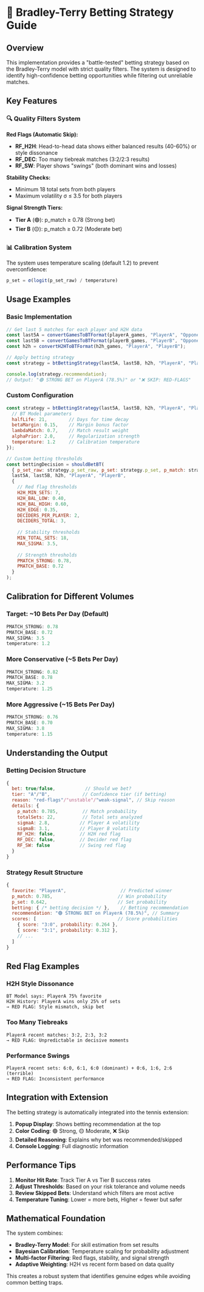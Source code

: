 # 🎯 Bradley-Terry Betting Strategy Guide

## Overview

This implementation provides a "battle-tested" betting strategy based on the Bradley-Terry model with strict quality filters. The system is designed to identify high-confidence betting opportunities while filtering out unreliable matches.

## Key Features

### 🔍 Quality Filters System

**Red Flags (Automatic Skip):**
- **RF_H2H**: Head-to-head data shows either balanced results (40-60%) or style dissonance
- **RF_DEC**: Too many tiebreak matches (3:2/2:3 results)  
- **RF_SW**: Player shows "swings" (both dominant wins and losses)

**Stability Checks:**
- Minimum 18 total sets from both players
- Maximum volatility σ ≤ 3.5 for both players

**Signal Strength Tiers:**
- **Tier A** (🟢): p_match ≥ 0.78 (Strong bet)
- **Tier B** (🟡): p_match ≥ 0.72 (Moderate bet)

### 📊 Calibration System

The system uses temperature scaling (default 1.2) to prevent overconfidence:
```javascript
p_set = σ(logit(p_set_raw) / temperature)
```

## Usage Examples

### Basic Implementation

```javascript
// Get last 5 matches for each player and H2H data
const last5A = convertGamesToBTFormat(playerA_games, "PlayerA", "Opponent");
const last5B = convertGamesToBTFormat(playerB_games, "PlayerB", "Opponent");  
const h2h = convertH2HToBTFormat(h2h_games, "PlayerA", "PlayerB");

// Apply betting strategy
const strategy = btBettingStrategy(last5A, last5B, h2h, "PlayerA", "PlayerB");

console.log(strategy.recommendation);
// Output: "🟢 STRONG BET on PlayerA (78.5%)" or "❌ SKIP: RED-FLAGS"
```

### Custom Configuration

```javascript
const strategy = btBettingStrategy(last5A, last5B, h2h, "PlayerA", "PlayerB", {
  // BT Model parameters
  halfLife: 21,        // Days for time decay
  betaMargin: 0.15,    // Margin bonus factor
  lambdaMatch: 0.7,    // Match result weight
  alphaPrior: 2.0,     // Regularization strength
  temperature: 1.2     // Calibration temperature
});

// Custom betting thresholds
const bettingDecision = shouldBetBT(
  { p_set_raw: strategy.p_set_raw, p_set: strategy.p_set, p_match: strategy.p_match },
  last5A, last5B, h2h, "PlayerA", "PlayerB",
  {
    // Red flag thresholds
    H2H_MIN_SETS: 7,
    H2H_BAL_LOW: 0.40,
    H2H_BAL_HIGH: 0.60,
    H2H_EDGE: 0.35,
    DECIDERS_PER_PLAYER: 2,
    DECIDERS_TOTAL: 3,
    
    // Stability thresholds  
    MIN_TOTAL_SETS: 18,
    MAX_SIGMA: 3.5,
    
    // Strength thresholds
    PMATCH_STRONG: 0.78,
    PMATCH_BASE: 0.72
  }
);
```

## Calibration for Different Volumes

### Target: ~10 Bets Per Day (Default)
```javascript
PMATCH_STRONG: 0.78
PMATCH_BASE: 0.72
MAX_SIGMA: 3.5
temperature: 1.2
```

### More Conservative (~5 Bets Per Day)
```javascript
PMATCH_STRONG: 0.82
PMATCH_BASE: 0.78
MAX_SIGMA: 3.2
temperature: 1.25
```

### More Aggressive (~15 Bets Per Day)
```javascript
PMATCH_STRONG: 0.76
PMATCH_BASE: 0.70
MAX_SIGMA: 3.8
temperature: 1.15
```

## Understanding the Output

### Betting Decision Structure
```javascript
{
  bet: true/false,           // Should we bet?
  tier: "A"/"B",            // Confidence tier (if betting)
  reason: "red-flags"/"unstable"/"weak-signal", // Skip reason
  details: {
    p_match: 0.785,         // Match probability
    totalSets: 22,          // Total sets analyzed
    sigmaA: 2.8,           // Player A volatility
    sigmaB: 3.1,           // Player B volatility
    RF_H2H: false,         // H2H red flag
    RF_DEC: false,         // Decider red flag  
    RF_SW: false           // Swing red flag
  }
}
```

### Strategy Result Structure
```javascript
{
  favorite: "PlayerA",                    // Predicted winner
  p_match: 0.785,                        // Win probability
  p_set: 0.642,                          // Set probability
  betting: { /* betting decision */ },    // Betting recommendation
  recommendation: "🟢 STRONG BET on PlayerA (78.5%)", // Summary
  scores: [                              // Score probabilities
    { score: "3:0", probability: 0.264 },
    { score: "3:1", probability: 0.312 },
    // ...
  ]
}
```

## Red Flag Examples

### H2H Style Dissonance
```
BT Model says: PlayerA 75% favorite
H2H History: PlayerA wins only 25% of sets
→ RED FLAG: Style mismatch, skip bet
```

### Too Many Tiebreaks
```
PlayerA recent matches: 3:2, 2:3, 3:2
→ RED FLAG: Unpredictable in decisive moments
```

### Performance Swings
```
PlayerA recent sets: 6:0, 6:1, 6:0 (dominant) + 0:6, 1:6, 2:6 (terrible)
→ RED FLAG: Inconsistent performance
```

## Integration with Extension

The betting strategy is automatically integrated into the tennis extension:

1. **Popup Display**: Shows betting recommendation at the top
2. **Color Coding**: 🟢 Strong, 🟡 Moderate, ❌ Skip
3. **Detailed Reasoning**: Explains why bet was recommended/skipped
4. **Console Logging**: Full diagnostic information

## Performance Tips

1. **Monitor Hit Rate**: Track Tier A vs Tier B success rates
2. **Adjust Thresholds**: Based on your risk tolerance and volume needs
3. **Review Skipped Bets**: Understand which filters are most active
4. **Temperature Tuning**: Lower = more bets, Higher = fewer but safer

## Mathematical Foundation

The system combines:
- **Bradley-Terry Model**: For skill estimation from set results
- **Bayesian Calibration**: Temperature scaling for probability adjustment  
- **Multi-factor Filtering**: Red flags, stability, and signal strength
- **Adaptive Weighting**: H2H vs recent form based on data quality

This creates a robust system that identifies genuine edges while avoiding common betting traps.
